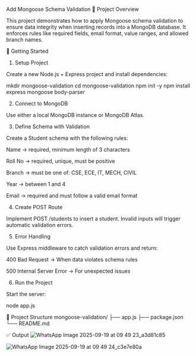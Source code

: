 Add Mongoose Schema Validation
📌 Project Overview

This project demonstrates how to apply Mongoose schema validation to ensure data integrity when inserting records into a MongoDB database.
It enforces rules like required fields, email format, value ranges, and allowed branch names.

🚀 Getting Started
1. Setup Project

Create a new Node.js + Express project and install dependencies:

mkdir mongoose-validation
cd mongoose-validation
npm init -y
npm install express mongoose body-parser

2. Connect to MongoDB

Use either a local MongoDB instance or MongoDB Atlas.

3. Define Schema with Validation

Create a Student schema with the following rules:

Name → required, minimum length of 3 characters

Roll No → required, unique, must be positive

Branch → must be one of: CSE, ECE, IT, MECH, CIVIL

Year → between 1 and 4

Email → required and must follow a valid email format

4. Create POST Route

Implement POST /students to insert a student.
Invalid inputs will trigger automatic validation errors.

5. Error Handling

Use Express middleware to catch validation errors and return:

400 Bad Request → When data violates schema rules

500 Internal Server Error → For unexpected issues

6. Run the Project

Start the server:

node app.js

📂 Project Structure
mongoose-validation/
 ├── app.js
 ├── package.json
 └── README.md

✅ Output
![WhatsApp Image 2025-09-19 at 09 49 23_a3d81c85](https://github.com/user-attachments/assets/a8695cbf-2fd3-4805-b0f4-5b22648535e3)

![WhatsApp Image 2025-09-19 at 09 49 24_c3e7e80a](https://github.com/user-attachments/assets/74d22af5-c184-447a-a7d0-887cdc93cc93)

